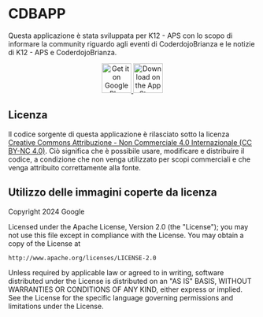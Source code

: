 # CDBAPP 

Questa applicazione è stata  sviluppata per K12 - APS con lo scopo di informare la community riguardo agli eventi di CoderdojoBrianza e le notizie di K12 - APS e CoderdojoBrianza.
<p align="center">
  <a href="https://play.google.com/store/apps/details?id=com.coderdojobza.CDBapp">
    <img src="https://upload.wikimedia.org/wikipedia/commons/7/78/Google_Play_Store_badge_EN.svg" alt="Get it on Google Play" height="60" />
  </a>
  <a href="https://apps.apple.com/us/app/cdbapp/id6743943099">
    <img src="https://upload.wikimedia.org/wikipedia/commons/6/67/App_Store_(iOS)_Badge_EN.svg" alt="Download on the App Store" height="60" />
  </a>
</p>


## Licenza
Il codice sorgente di questa applicazione è rilasciato sotto la licenza [Creative Commons Attribuzione - Non Commerciale 4.0 Internazionale (CC BY-NC 4.0)](https://creativecommons.org/licenses/by-nc/4.0/). Ciò significa che è possibile usare, modificare e distribuire il codice, a condizione che non venga utilizzato per scopi commerciali e che venga attribuito correttamente alla fonte.

## Utilizzo delle immagini coperte da licenza
Copyright 2024 Google 

Licensed under the Apache License, Version 2.0 (the "License");
you may not use this file except in compliance with the License.
You may obtain a copy of the License at

    http://www.apache.org/licenses/LICENSE-2.0

Unless required by applicable law or agreed to in writing, software
distributed under the License is distributed on an "AS IS" BASIS,
WITHOUT WARRANTIES OR CONDITIONS OF ANY KIND, either express or implied.
See the License for the specific language governing permissions and
limitations under the License.

